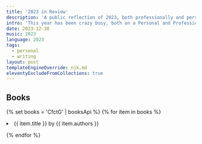 ```yaml
---
title: '2023 in Review'
description: 'A public reflection of 2023, both professionally and personally.'
intro: 'This year has been crazy busy, both on a Personal and Professional Level - starting a new role, bringing with it a whole wealth of new challenges, and increasing my personal skills outside of my professional career As the year closes out, I thought I would take a bit of time to review how the year has gone publicly, rather than the normal ‘well that year went ok’ type introspection that normally happens.'
date: 2023-12-30
music: 2023
language: 2023
tags:
  - personal
  - writing
layout: post
templateEngineOverride: njk,md
eleventyExcludeFromCollections: true
---
```


## Books

{% set books = 'CfctG' | booksApi %}
{% for item in books %}

   <li>
      <span class="font-bold">{{ item.title }}</span>
      by
      <span class="font-bold">{{ item.authors }}</span>
   </li>

{% endfor %}
